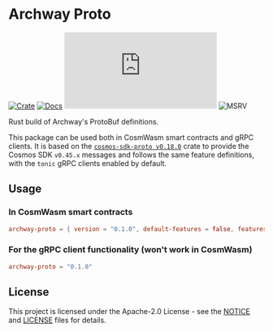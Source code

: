 # Archway Proto

[![Crate][crate-image]][crate-link]
[![Docs][docs-image]][docs-link]
[![Apache 2.0 Licensed][license-image]][license-link]
![MSRV][rustc-image]

Rust build of Archway's ProtoBuf definitions.

This package can be used both in CosmWasm smart contracts and gRPC clients.
It is based on the [`cosmos-sdk-proto v0.18.0`][cosmos-rust]
crate to provide the Cosmos SDK `v0.45.x` messages and follows the same feature
definitions, with the `tonic` gRPC clients enabled by default.

## Usage

### In CosmWasm smart contracts

```toml
archway-proto = { version = "0.1.0", default-features = false, features = ["cosmwasm"] }
```

### For the gRPC client functionality (won't work in CosmWasm)

```toml
archway-proto = "0.1.0"
```

## License

This project is licensed under the Apache-2.0 License - see the [NOTICE][notice-link] and [LICENSE][license-link] files for details.

[//]: # "badges"
[crate-image]: https://buildstats.info/crate/archway-proto
[crate-link]: https://crates.io/crates/archway-proto
[docs-image]: https://docs.rs/archway-proto/badge.svg
[docs-link]: https://docs.rs/archway-proto/
[license-image]: https://img.shields.io/github/license/archway-network/arch3.rs?label=License&logo=opensourceinitiative&logoColor=white&color=informational
[license-link]: https://github.com/archway-network/arch3.rs/blob/main/LICENSE
[rustc-image]: https://img.shields.io/badge/rustc-1.70+-blue.svg?logo=rust&logoColor=white&color=informational

[//]: # "links"
[cosmos-rust]: https://github.com/cosmos/cosmos-rust
[notice-link]: https://github.com/archway-network/arch3.rs/blob/main/NOTICE
